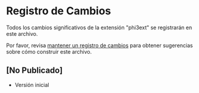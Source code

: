 # Registro de Cambios

Todos los cambios significativos de la extensión "phi3ext" se registrarán en este archivo.

Por favor, revisa [mantener un registro de cambios](http://keepachangelog.com/) para obtener sugerencias sobre cómo construir este archivo.

## [No Publicado]

- Versión inicial

